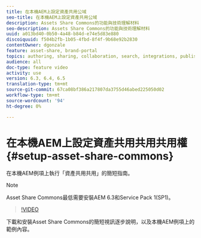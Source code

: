 ```yaml
---
title: 在本機AEM上設定資產共用公域
seo-title: 在本機AEM上設定資產共用公域
description: Assets Share Commons的功能與技術理解材料
seo-description: Assets Share Commons的功能與技術理解材料
uuid: a013bd40-0b50-4a48-b84d-e74e5d83e880
discoiquuid: f504b2fb-1b05-4fbd-8f4f-9b68e92b2830
contentOwner: dgonzale
feature: asset-share, brand-portal
topics: authoring, sharing, collaboration, search, integrations, publishing, metadata, images, renditions
audience: all
doc-type: feature video
activity: use
version: 6.3, 6.4, 6.5
translation-type: tm+mt
source-git-commit: 67ca08bf386a217807da3755d46abed225050d02
workflow-type: tm+mt
source-wordcount: '94'
ht-degree: 0%

---
```



# 在本機AEM上設定資產共用共用共用權{#setup-asset-share-commons}

在本機AEM例項上執行「資產共用共用」的簡短指南。

>[!NOTE]
>
>Asset Share Commons最低需要安裝AEM 6.3和Service Pack 1(SP1)。

>[!VIDEO](https://video.tv.adobe.com/v/20499/?quality=9&learn=on)

下載和安裝Asset Share Commons的簡短視訊逐步說明，以及本機AEM例項上的範例內容。
